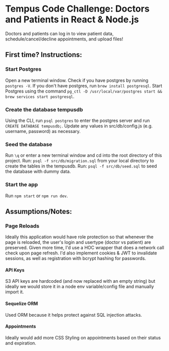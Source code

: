 # Tempus Code Challenge: Doctors and Patients in React & Node.js

Doctors and patients can log in to view patient data, schedule/cancel/decline appointments, and upload files! 

## First time? Instructions:
### Start Postgres
Open a new terminal window. Check if you have postgres by running `postgres -V`.
If you don't have postgres, run `brew install postgresql`.
Start Postgres using the command `pg_ctl -D /usr/local/var/postgres start && brew services start postgresql`.

### Create the database tempusdb 
Using the CLI, run `psql postgres` to enter the postgres server and run `CREATE DATABASE tempusdb;`. 
Update any values in src/db/config.js (e.g. username, password) as necessary.

### Seed the database
Run `\q` or enter a new terminal window and cd into the root directory of this project.
Run: `psql -f src/db/migration.sql` from your local directory to create the tables in the tempusdb.
Run: `psql -f src/db/seed.sql` to seed the database with dummy data.

### Start the app
Run `npm start` or `npm run dev`.

## Assumptions/Notes:
### Page Reloads
Ideally this application would have role protection so that whenever the page is reloaded, the user's login and usertype (doctor vs patient) are preserved. Given more time, I'd use a HOC wrapper that does a network call check upon page refresh. I'd also implement cookies & JWT to invalidate sessions, as well as registration with bcrypt hashing for passwords. 

#### API Keys 
S3 API keys are hardcoded (and now replaced with an empty string) but ideally we would store it in a node env variable/config file and manually import it. 

#### Sequelize ORM
Used ORM because it helps protect against SQL injection attacks.

#### Appointments
Ideally would add more CSS Styling on appointments based on their status and expiration. 
